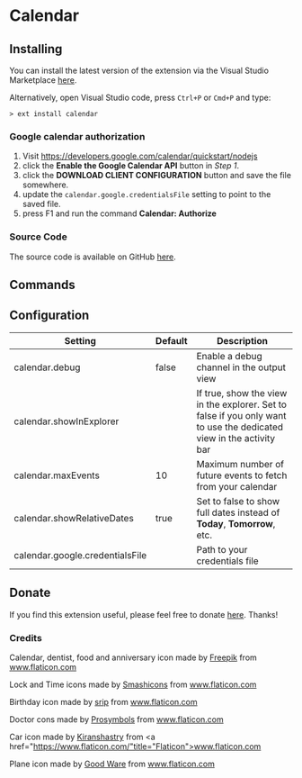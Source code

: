 # Calendar


## Installing

You can install the latest version of the extension via the Visual Studio Marketplace [here](https://marketplace.visualstudio.com/items?itemName=Gruntfuggly.calendar).

Alternatively, open Visual Studio code, press `Ctrl+P` or `Cmd+P` and type:

    > ext install calendar

### Google calendar authorization

1. Visit https://developers.google.com/calendar/quickstart/nodejs
2. click the **Enable the Google Calendar API** button in *Step 1*.
3. click the **DOWNLOAD CLIENT CONFIGURATION** button and save the file somewhere.
4. update the `calendar.google.credentialsFile` setting to point to the saved file.
5. press F1 and run the command **Calendar: Authorize**

### Source Code

The source code is available on GitHub [here](https://github.com/Gruntfuggly/calendar).

## Commands


## Configuration

| Setting                         | Default | Description                                                                                                         |
|---------------------------------|---------|---------------------------------------------------------------------------------------------------------------------|
| calendar.debug                  | false   | Enable a debug channel in the output view                                                                           |
| calendar.showInExplorer         |         | If true, show the view in the explorer. Set to false if you only want to use the dedicated view in the activity bar |
| calendar.maxEvents              | 10      | Maximum number of future events to fetch from your calendar                                                         |
| calendar.showRelativeDates      | true    | Set to false to show full dates instead of **Today**, **Tomorrow**, etc.                                            |
| calendar.google.credentialsFile |         | Path to your credentials file                                                                                       |

## Donate

If you find this extension useful, please feel free to donate <a href="https://paypal.me/Gruntfuggly">here</a>. Thanks!

### Credits

Calendar, dentist, food and anniversary icon made by <a href="https://www.flaticon.com/authors/freepik" title="Freepik">Freepik</a> from <a href="https://www.flaticon.com" title="Flaticon">www.flaticon.com</a>

Lock and Time icons made by <a href="https://www.flaticon.com/authors/smashicons" title="Smashicons">Smashicons</a> from <a href="https://www.flaticon.com" title="Flaticon">www.flaticon.com</a>

Birthday icon made by <a href="https://www.flaticon.com/authors/srip" title="srip">srip</a> from <a href="https://www.flaticon.com/" title="Flaticon">www.flaticon.com</a>

Doctor cons made by <a href="https://www.flaticon.com/authors/prosymbols" title="Prosymbols">Prosymbols</a> from <a href="https://www.flaticon.com/" title="Flaticon">www.flaticon.com</a>

Car icon made by <a href="https://www.flaticon.com/authors/kiranshastry" title="Kiranshastry">Kiranshastry</a> from <a href="https://www.flaticon.com/"title="Flaticon">www.flaticon.com</a>

Plane icon made by <a href="https://www.flaticon.com/authors/good-ware" title="Good Ware">Good Ware</a> from <a href="https://www.flaticon.com/" title="Flaticon">www.flaticon.com</a>